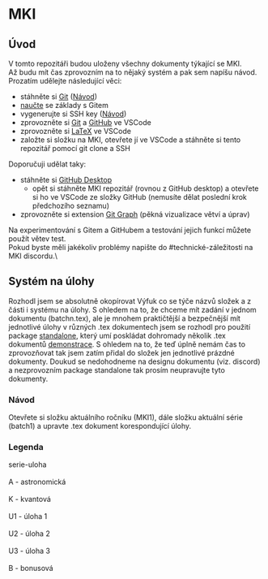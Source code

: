 # MKI

## Úvod

V tomto repozitáři budou uloženy všechny dokumenty týkající se MKI.\
Až budu mít čas zprovozním na to nějaký systém a pak sem napíšu návod.\
Prozatím udělejte následující věci:

+ stáhněte si [Git](https://git-scm.com/download/win) ([Návod](https://www.atlassian.com/git/tutorials/install-git))
+ [naučte](https://youtu.be/RGOj5yH7evk) se základy s Gitem
+ vygenerujte si SSH key ([Návod](https://docs.github.com/en/authentication/connecting-to-github-with-ssh/adding-a-new-ssh-key-to-your-github-account))
+ zprovozněte si [Git](https://code.visualstudio.com/docs/sourcecontrol/overview) a [GitHub](https://code.visualstudio.com/docs/sourcecontrol/github) ve VSCode
+ zprovozněte si [LaTeX](https://youtu.be/4lyHIQl4VM8) ve VSCode
+ založte si složku na MKI, otevřete jí ve VSCode a stáhněte si tento repozitář pomocí git clone a SSH

Doporučuji udělat taky:

+ stáhněte si [GitHub Desktop](https://desktop.github.com/)
  + opět si stáhněte MKI repozitář (rovnou z GitHub desktop) a otevřete si ho ve VSCode ze složky GitHub (nemusíte dělat poslední krok předchozího seznamu)
+ zprovozněte si extension [Git Graph](https://marketplace.visualstudio.com/items?itemName=mhutchie.git-graph) (pěkná vizualizace větví a úprav)

Na experimentování s Gitem a GitHubem a testování jejich funkcí můžete použít větev test.\
Pokud byste měli jakékoliv problémy napište do #technické-záležitosti na MKI discordu.\

## Systém na úlohy

Rozhodl jsem se absolutně okopírovat Výfuk co se týče názvů složek a z části i systému na úlohy. S ohledem na to, že chceme mít zadání v jednom dokumentu (batchn.tex), ale je mnohem praktičtější a bezpečnější mít jednotlivé úlohy v různých .tex dokumentech jsem se rozhodl pro použití package [standalone](https://www.overleaf.com/learn/latex/Multi-file_LaTeX_projects#The_standalone_package), který umí poskládat dohromady několik .tex dokumentů [demonstrace](https://www.overleaf.com/project/new/template/19636?id=66440758&templateName=Standalone+package+example&latexEngine=pdflatex&texImage=&mainFile=). S ohledem na to, že teď úplně nemám čas to zprovozňovat tak jsem zatím přidal do složek jen jednotlivé prázdné dokumenty. Doukud se nedohodneme na designu dokumentu (viz. discord) a nezprovozním package standalone tak prosím neupravujte tyto dokumenty.

### Návod

Otevřete si složku aktuálního ročníku (MKI1), dále složku aktuální série (batch1) a upravte .tex dokument korespondující úlohy.

### Legenda

serie-uloha\
\
A - astronomická\
\
K - kvantová\
\
U1 - úloha 1\
\
U2 - úloha 2\
\
U3 - úloha 3\
\
B - bonusová
